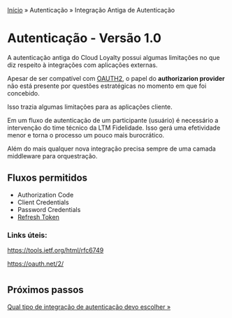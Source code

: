 [Início](/readme.md) &raquo; Autenticação &raquo; Integração Antiga de Autenticação

# Autenticação - Versão 1.0

A autenticação antiga do Cloud Loyalty possui algumas limitações no que diz respeito à integrações com aplicações externas.

Apesar de ser compatível com [OAUTH2](https://oauth.net/2/), o papel do **authorizarion provider** não está presente por questões estratégicas no momento em que foi concebido.

Isso trazia algumas limitações para as aplicações cliente.

Em um fluxo de autenticação de um participante (usuário) é necessário a intervenção do time técnico da LTM Fidelidade.
Isso gerá uma efetividade menor e torna o processo um pouco mais burocrático.

Além do mais qualquer nova integração precisa sempre de uma camada middleware para orquestração.

## Fluxos permitidos

- Authorization Code
- Client Credentials
- Password Credentials
- [Refresh Token](refresh_token.md)

### Links úteis:

https://tools.ietf.org/html/rfc6749

https://oauth.net/2/

#

## Próximos passos

[Qual tipo de integração de autenticação devo escolher &raquo;](/auth/new-or-legacy.md)
